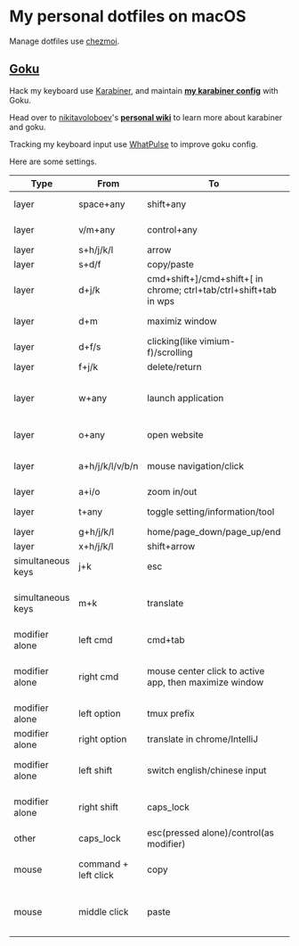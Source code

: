 # My personal dotfiles on macOS

Manage dotfiles use [chezmoi](https://github.com/twpayne/chezmoi).

## [Goku](https://github.com/yqrashawn/GokuRakuJoudo)

Hack my keyboard use [Karabiner](https://github.com/pqrs-org/Karabiner-Elements), and maintain [**__my karabiner config__**](./dot_config/karabiner.edn) with Goku.

Head over to [nikitavoloboev](https://github.com/nikitavoloboev)'s [**__personal wiki__**](https://wiki.nikiv.dev/macOS/apps/karabiner/) to learn more about karabiner and goku.

Tracking my keyboard input use [WhatPulse](https://whatpulse.org/) to improve goku config.

Here are some settings.

| Type              | From                 | To                                                                | Comment                                                                    | Favorite | Todo                                       |
|-------------------|----------------------|-------------------------------------------------------------------|----------------------------------------------------------------------------|----------|--------------------------------------------|
| layer             | space+any            | shift+any                                                         | use the most strongest finger                                              | yes!     |                                            |
| layer             | v/m+any              | control+any                                                       | use the second strongest finger                                            | yes!     |                                            |
| layer             | s+h/j/k/l            | arrow                                                             |                                                                            | yes!     |                                            |
| layer             | s+d/f                | copy/paste                                                        |                                                                            |          |                                            |
| layer             | d+j/k                | cmd+shift+]/cmd+shift+[ in chrome; ctrl+tab/ctrl+shift+tab in wps | switch tabs in most apps                                                   | yes      |                                            |
| layer             | d+m                  | maximiz window                                                    | remap Rectangle.app                                                        |          |                                            |
| layer             | d+f/s                | clicking(like vimium-f)/scrolling                                 | remap Homerow.app                                                          |          |                                            |
| layer             | f+j/k                | delete/return                                                     | so easy to delete                                                          | yes!     |                                            |
| layer             | w+any                | launch application                                                | w+j -> open chrome when not in chrome; w+j -> cmd+` when already in chrome | yes!     |                                            |
| layer             | o+any                | open website                                                      | o+f -> create new tab of chrome                                            |          |                                            |
| layer             | a+h/j/k/l/v/b/n      | mouse navigation/click                                            | during navigation: hold f to slow down, hold s to scroll                   |          |                                            |
| layer             | a+i/o                | zoom in/out                                                       |                                                                            |          |                                            |
| layer             | t+any                | toggle setting/information/tool                                   | t+d -> toggle dark mode                                                    |          |                                            |
| layer             | g+h/j/k/l            | home/page_down/page_up/end                                        |                                                                            |          |                                            |
| layer             | x+h/j/k/l            | shift+arrow                                                       | vi visual mode                                                             |          |                                            |
| simultaneous keys | j+k                  | esc                                                               |                                                                            | yes      |                                            |
| simultaneous keys | m+k                  | translate                                                         | remap Raycast.app                                                          |          | left hand mode with mouse                  |
| modifier alone    | left cmd             | cmd+tab                                                           | so easy to switch previous app                                             | yes!     |                                            |
| modifier alone    | right cmd            | mouse center click to active app, then maximize window            | use it a lot when vimium/ideavim lose focus in chrome/IntelliJ             | yes      |                                            |
| modifier alone    | left option          | tmux prefix                                                       |                                                                            | yes      |                                            |
| modifier alone    | right option         | translate in chrome/IntelliJ                                      | remap immersive-translate/Translation                                      | yes      |                                            |
| modifier alone    | left shift           | switch english/chinese input                                      | by Rime (nothing to do with goku)                                          |          | avoid pinky problem                        |
| modifier alone    | right shift          | caps_lock                                                         | turn on caps_lock to enter vi mode (in process)                            |          | more vi binding                            |
| other             | caps_lock            | esc(pressed alone)/control(as modifier)                           | use j+k and v/m+any instead                                                |          |                                            |
| mouse             | command + left click | copy                                                              |                                                                            |          | quick copy for trackpad                    |
| mouse             | middle click         | paste                                                             |                                                                            |          | quick paste for trackpad                   |
